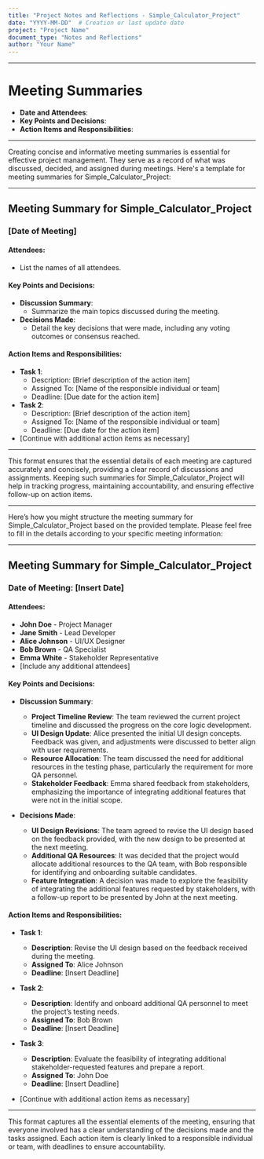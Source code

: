 ```yaml
---
title: "Project Notes and Reflections - Simple_Calculator_Project"
date: "YYYY-MM-DD"  # Creation or last update date
project: "Project Name"
document_type: "Notes and Reflections"
author: "Your Name"
---
```

---
# Meeting Summaries

- **Date and Attendees**:
- **Key Points and Decisions**:
- **Action Items and Responsibilities**:

---
Creating concise and informative meeting summaries is essential for effective project management. They serve as a record of what was discussed, decided, and assigned during meetings. Here's a template for meeting summaries for Simple_Calculator_Project:

---

## Meeting Summary for Simple_Calculator_Project

### [Date of Meeting]

#### Attendees:
- List the names of all attendees.

#### Key Points and Decisions:
- **Discussion Summary**:
  - Summarize the main topics discussed during the meeting.
- **Decisions Made**:
  - Detail the key decisions that were made, including any voting outcomes or consensus reached.

#### Action Items and Responsibilities:
- **Task 1**:
  - Description: [Brief description of the action item]
  - Assigned To: [Name of the responsible individual or team]
  - Deadline: [Due date for the action item]
- **Task 2**:
  - Description: [Brief description of the action item]
  - Assigned To: [Name of the responsible individual or team]
  - Deadline: [Due date for the action item]
- [Continue with additional action items as necessary]

---

This format ensures that the essential details of each meeting are captured accurately and concisely, providing a clear record of discussions and assignments. Keeping such summaries for Simple_Calculator_Project will help in tracking progress, maintaining accountability, and ensuring effective follow-up on action items.

---
Here’s how you might structure the meeting summary for Simple_Calculator_Project based on the provided template. Please feel free to fill in the details according to your specific meeting information:

---

## Meeting Summary for Simple_Calculator_Project

### Date of Meeting: **[Insert Date]**

#### Attendees:
- **John Doe** - Project Manager
- **Jane Smith** - Lead Developer
- **Alice Johnson** - UI/UX Designer
- **Bob Brown** - QA Specialist
- **Emma White** - Stakeholder Representative
- [Include any additional attendees]

#### Key Points and Decisions:
- **Discussion Summary**:
  - **Project Timeline Review**: The team reviewed the current project timeline and discussed the progress on the core logic development.
  - **UI Design Update**: Alice presented the initial UI design concepts. Feedback was given, and adjustments were discussed to better align with user requirements.
  - **Resource Allocation**: The team discussed the need for additional resources in the testing phase, particularly the requirement for more QA personnel.
  - **Stakeholder Feedback**: Emma shared feedback from stakeholders, emphasizing the importance of integrating additional features that were not in the initial scope.
  
- **Decisions Made**:
  - **UI Design Revisions**: The team agreed to revise the UI design based on the feedback provided, with the new design to be presented at the next meeting.
  - **Additional QA Resources**: It was decided that the project would allocate additional resources to the QA team, with Bob responsible for identifying and onboarding suitable candidates.
  - **Feature Integration**: A decision was made to explore the feasibility of integrating the additional features requested by stakeholders, with a follow-up report to be presented by John at the next meeting.

#### Action Items and Responsibilities:
- **Task 1**:
  - **Description**: Revise the UI design based on the feedback received during the meeting.
  - **Assigned To**: Alice Johnson
  - **Deadline**: [Insert Deadline]
  
- **Task 2**:
  - **Description**: Identify and onboard additional QA personnel to meet the project’s testing needs.
  - **Assigned To**: Bob Brown
  - **Deadline**: [Insert Deadline]
  
- **Task 3**:
  - **Description**: Evaluate the feasibility of integrating additional stakeholder-requested features and prepare a report.
  - **Assigned To**: John Doe
  - **Deadline**: [Insert Deadline]

- [Continue with additional action items as necessary]

---

This format captures all the essential elements of the meeting, ensuring that everyone involved has a clear understanding of the decisions made and the tasks assigned. Each action item is clearly linked to a responsible individual or team, with deadlines to ensure accountability.